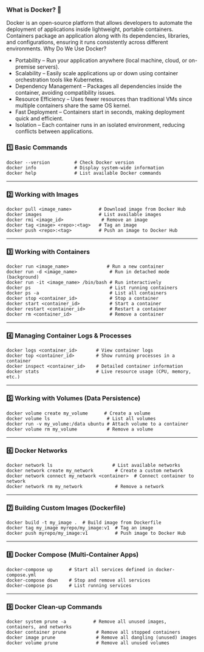 ### What is Docker? 🚀

Docker is an open-source platform that allows developers to automate the deployment of applications inside lightweight, portable containers. Containers package an application along with its dependencies, libraries, and configurations, ensuring it runs consistently across different environments.
Why Do We Use Docker?

- Portability – Run your application anywhere (local machine, cloud, or on-premise servers).
- Scalability – Easily scale applications up or down using container orchestration tools like Kubernetes.
- Dependency Management – Packages all dependencies inside the container, avoiding compatibility issues.
- Resource Efficiency – Uses fewer resources than traditional VMs since multiple containers share the same OS kernel.
- Fast Deployment – Containers start in seconds, making deployment quick and efficient.
- Isolation – Each container runs in an isolated environment, reducing conflicts between applications.

### **1️⃣ Basic Commands**
```
docker --version         # Check Docker version  
docker info              # Display system-wide information  
docker help              # List available Docker commands  
```

---

### **2️⃣ Working with Images**  
```
docker pull <image_name>          # Download image from Docker Hub  
docker images                     # List available images  
docker rmi <image_id>              # Remove an image  
docker tag <image> <repo>:<tag>   # Tag an image  
docker push <repo>:<tag>          # Push an image to Docker Hub  
```

---

### **3️⃣ Working with Containers**  
```
docker run <image_name>              # Run a new container  
docker run -d <image_name>            # Run in detached mode (background)  
docker run -it <image_name> /bin/bash # Run interactively  
docker ps                             # List running containers  
docker ps -a                          # List all containers  
docker stop <container_id>            # Stop a container  
docker start <container_id>           # Start a container  
docker restart <container_id>         # Restart a container  
docker rm <container_id>              # Remove a container  
```

---

### **4️⃣ Managing Container Logs & Processes**  
```
docker logs <container_id>       # View container logs  
docker top <container_id>        # Show running processes in a container  
docker inspect <container_id>    # Detailed container information  
docker stats                     # Live resource usage (CPU, memory, etc.)  
```

---

### **5️⃣ Working with Volumes (Data Persistence)**  
```
docker volume create my_volume      # Create a volume  
docker volume ls                     # List all volumes  
docker run -v my_volume:/data ubuntu # Attach volume to a container  
docker volume rm my_volume           # Remove a volume  
```

---

### **6️⃣ Docker Networks**  
```
docker network ls                      # List available networks  
docker network create my_network        # Create a custom network  
docker network connect my_network <container>  # Connect container to network  
docker network rm my_network            # Remove a network  
```

---

### **7️⃣ Building Custom Images (Dockerfile)**  
```
docker build -t my_image .  # Build image from Dockerfile  
docker tag my_image myrepo/my_image:v1  # Tag an image  
docker push myrepo/my_image:v1          # Push image to Docker Hub  
```

---

### **8️⃣ Docker Compose (Multi-Container Apps)**  
```
docker-compose up      # Start all services defined in docker-compose.yml  
docker-compose down    # Stop and remove all services  
docker-compose ps      # List running services  
```

---

### **9️⃣ Docker Clean-up Commands**  
```
docker system prune -a          # Remove all unused images, containers, and networks  
docker container prune           # Remove all stopped containers  
docker image prune               # Remove all dangling (unused) images  
docker volume prune              # Remove all unused volumes  
```
